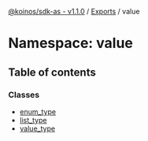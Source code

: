 [@koinos/sdk-as - v1.1.0](../README.md) / [Exports](../modules.md) / value

# Namespace: value

## Table of contents

### Classes

- [enum\_type](../classes/value.enum_type.md)
- [list\_type](../classes/value.list_type.md)
- [value\_type](../classes/value.value_type.md)
